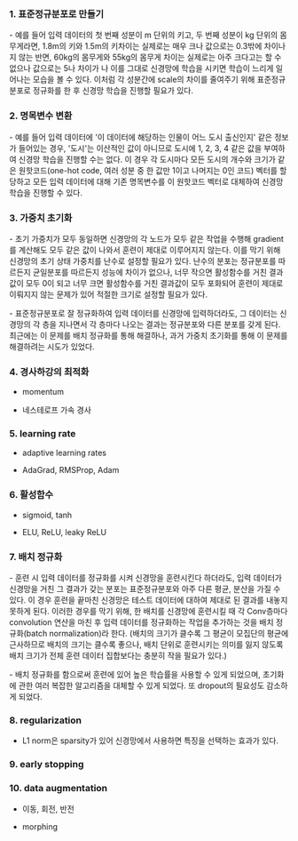### 1. 표준정규분포로 만들기

\- 예를 들어 입력 데이터의 첫 번째 성분이 m 단위의 키고, 두 번째 성분이 kg 단위의 몸무게라면, 1.8m의 키와 1.5m의 키차이는 실제로는 매우 크나 값으로는 0.3밖에 차이나지 않는 반면, 60kg의 몸무게와 55kg의 몸무게 차이는 실제로는 아주 크다고는 할 수 없으나 값으로는 5나 차이가 나 이를 그대로 신경망에 학습을 시키면 학습이 느리게 일어나는 모습을 볼 수 있다. 이처럼 각 성분간에 scale의 차이를 줄여주기 위해 표준정규분포로 정규화를 한 후 신경망 학습을 진행할 필요가 있다.

### 2. 명목변수 변환

\- 예를 들어 입력 데이터에 '이 데이터에 해당하는 인물이 어느 도시 출신인지' 같은 정보가 들어있는 경우, '도시'는 이산적인 값이 아니므로 도시에 1, 2, 3, 4 같은 값을 부여하여 신경망 학습을 진행할 수는 없다. 이 경우 각 도시마다  모든 도시의 개수와 크기가 같은 원핫코드(one-hot code, 여러 성분 중 한 값만 1이고 나머지는 0인 코드) 벡터를 할당하고 모든 입력 데이터에 대해 기존 명목변수를 이 원핫코드 벡터로 대체하여 신경망 학습을 진행할 수 있다.

### 3. 가중치 초기화

\- 초기 가중치가 모두 동일하면 신경망의 각 노드가 모두 같은 작업을 수행해 gradient를 계산해도 모두 같은 값이 나와서 훈련이 제대로 이루어지지 않는다. 이를 막기 위해 신경망의 초기 상태 가중치를 난수로 설정할 필요가 있다. 난수의 분포는 정규분포를 따르든지 균일분포를 따르든지 성능에 차이가 없으나, 너무 작으면 활성함수를 거친 결과값이 모두 0이 되고 너무 크면 활성함수를 거친 결과값이 모두 포화되어 훈련이 제대로 이뤄지지 않는 문제가 있어 적절한 크기로 설정할 필요가 있다.

\- 표준정규분포로 잘 정규화하여 입력 데이터를 신경망에 입력하더라도, 그 데이터는 신경망의 각 층을 지나면서 각 층마다 나오는 결과는 정규분포와 다른 분포를 갖게 된다. 최근에는 이 문제를 배치 정규화를 통해 해결하나, 과거 가중치 초기화를 통해 이 문제를 해결하려는 시도가 있었다.

### 4. 경사하강의 최적화

- momentum

- 네스테로프 가속 경사


### 5. learning rate

- adaptive learning rates

- AdaGrad, RMSProp, Adam


### 6. 활성함수

- sigmoid, tanh

- ELU, ReLU, leaky ReLU


### 7. 배치 정규화

\- 훈련 시 입력 데이터를 정규화를 시켜 신경망을 훈련시킨다 하더라도, 입력 데이터가 신경망을 거친 그 결과가 갖는 분포는 표준정규분포와 아주 다른 평균, 분산을 가질 수 있다. 이 경우 훈련을 끝마친 신경망은 테스트 데이터에 대하여 제대로 된 결과를 내놓지 못하게 된다. 이러한 경우를 막기 위해, 한 배치를 신경망에 훈련시킬 때 각 Conv층마다 convolution 연산을 마친 후 입력 데이터를 정규화하는 작업을 추가하는 것을 배치 정규화(batch normalization)라 한다. (배치의 크기가 클수록 그 평균이 모집단의 평균에 근사하므로 배치의 크기는 클수록 좋으나, 배치 단위로 훈련시키는 의미를 잃지 않도록 배치 크기가 전체 훈련 데이터 집합보다는 충분히 작을 필요가 있다.)

\- 배치 정규화를 함으로써 훈련에 있어 높은 학습률을 사용할 수 있게 되었으며, 초기화에 관한 여러 복잡한 알고리즘을 대체할 수 있게 되었다. 또 dropout의 필요성도 감소하게 되었다.


### 8. regularization

- L1 norm은 sparsity가 있어 신경망에서 사용하면 특징을 선택하는 효과가 있다.


### 9. early stopping



### 10. data augmentation


- 이동, 회전, 반전

- morphing